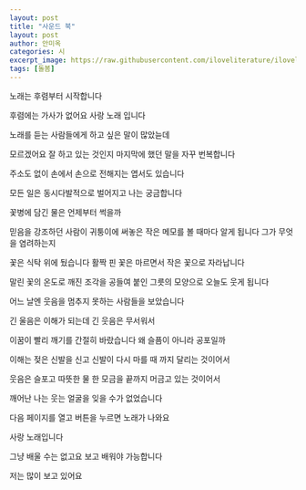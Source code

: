 ```yaml
---
layout: post
title: "사운드 북"
layout: post
author: 안미옥
categories: 시
excerpt_image: https://raw.githubusercontent.com/iloveliterature/iloveliterature.github.io/refs/heads/master/assets/images/%EC%82%AC%EC%9A%B4%EB%93%9C_%EB%B6%81.jpeg
tags: [돌봄]
---
```


노래는 후렴부터 시작합니다

후렴에는 가사가 없어요
사랑 노래 입니다

노래를 듣는 사람들에게
하고 싶은 말이 많았늗데

모르겠어요 잘 하고 있는 것인지
마지막에 했던 말을 자꾸 번복합니다

주소도 없이
손에서 손으로 전해지는 엽서도 있습니다

모든 일은 동시다발적으로 벌어지고
나는 궁금합니다

꽃병에 담긴 물은
언제부터 썩을까

믿음을 강조하던 사람이
귀퉁이에 써놓은 작은 메모를 볼 때마다 알게 됩니다
그가 무엇을 염려하는지

꽃은 식탁 위에 뒀습니다
활짝 핀 꽃은 마르면서 작은 꽃으로 자라납니다

말린 꽃의 온도로
깨진 조각을 공들여 붙인 그릇의 모양으로
오늘도 웃게 됩니다

어느 날엔
웃음을 멈추지 못하는 사람들을 보았습니다

긴 울음은 이해가 되는데 긴 웃음은
무서워서

이꿈이 빨리 깨기를 간절히 바랐습니다
왜 슬픔이 아니라 공포일까

이해는 젖은 신발을 신고
신발이 다시 마를 때 까지 달리는 것이어서

웃음은 슬포고 따뜻한 물 한 모금을
끝까지 머금고 있는 것이어서

깨어난 나는
웃는 얼굴을 잊을 수가 없었습니다

다음 페이지를 열고
버튼을 누르면 노래가 나와요

사랑 노래입니다

그냥 배울 수는 없고요
보고 배워야 가능합니다

저는 많이 보고 있어요
